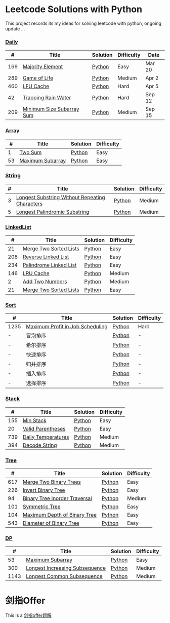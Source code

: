 # Leetcode Solutions with Python
This project records its my ideas for solving leetcode with python, ongoing update ...

### [Daily](Daily)
|  #  | Title | Solution | Difficulty | Date |
| --- | ----- | -------- |  ----- | ---- |
| 169 | [Majority Element](https://leetcode-cn.com/problems/majority-element/) | [Python](./Daily/169.%20majority_element.py) | Easy | Mar 20 |
| 289 | [Game of Life](https://leetcode-cn.com/problems/game-of-life/) | [Python](./Daily/289.%20game_of_live.py) | Medium | Apr 2 |
| 460 | [LFU Cache](https://leetcode-cn.com/problems/lfu-cache/) | [Python](./Daily/460.%20LFU_cache.py) | Hard | Apr 5 |
| 42 | [Trapping Rain Water](https://leetcode-cn.com/problems/trapping-rain-water/) | [Python](./Daily/42.%20trapping_rain_water.py) | Hard | Sep 12 |
| 209 | [Minimum Size Subarray Sum](https://leetcode-cn.com/problems/minimum-size-subarray-sum/) | [Python](./Daily/209.%20minimum_size_subarray%20_sum.py) | Medium | Sep 15 |

### [Array](Array)
|  #  | Title | Solution | Difficulty |
| --- | ----- | -------- |  ----- |
| 1 | [Two Sum](https://leetcode-cn.com/problems/two-sum/) | [Python](./Array/1.%20two_sum.py) | Easy |
| 53 | [Maximum Subarray](https://leetcode-cn.com/problems/maximum-subarray/) | [Python](./Array/53.%20maximum_subarray.py) | Easy |

### [String](String)
|  #  | Title | Solution | Difficulty |
| --- | ----- | -------- |  ----- |
| 3 | [Longest Substring Without Repeating Characters](https://leetcode-cn.com/problems/longest-substring-without-repeating-characters/) | [Python](./String/3.%20longest-substring-without-repeating-characters.py) | Medium |
| 5 | [Longest Palindromic Substring](https://leetcode-cn.com/problems/longest-palindromic-substring/) | [Python](./String/5.%20longest-palindromic-substring.py) | Medium |

### [LinkedList](LinkedList)
|  #  | Title | Solution | Difficulty |
| --- | ----- | -------- |  ----- |
| 21 | [Merge Two Sorted Lists](https://leetcode-cn.com/problems/merge-two-sorted-lists/) | [Python](./LinkedList/21.%20merge_two_sorted_lists.py) | Easy |
| 206 | [Reverse Linked List](https://leetcode-cn.com/problems/reverse-linked-list/) | [Python](./LinkedList/206.%20reverse_linked_list.py) | Easy |
| 234 | [Palindrome Linked List](https://leetcode-cn.com/problems/palindrome-linked-list/) | [Python](./LinkedList/234.%20palindrome_linked_list.py) | Easy |
| 146 | [LRU Cache](https://leetcode-cn.com/problems/lru-cache/) | [Python](./LinkedList/234.%20palindrome_linked_list.py) | Medium |
| 2 | [Add Two Numbers](https://leetcode-cn.com/problems/add-two-numbers/) | [Python](./LinkedList/2.%20add_two_numbers.py) | Medium |
| 21 | [Merge Two Sorted Lists](https://leetcode-cn.com/problems/merge-two-sorted-lists/) | [Python](./LinkedList/21.%20merge_two_sorted_lists.py) | Easy |

### [Sort](Sort)
|  #  | Title | Solution | Difficulty |
| --- | ----- | -------- |  ----- |
| 1235 | [Maximum Profit in Job Scheduling](https://leetcode-cn.com/problems/maximum-profit-in-job-scheduling/) | [Python](./Sort/1235.%20maximum_profit_in_job_scheduling.py) | Hard |
| - | 冒泡排序 | [Python](./Sort/冒泡排序.py) | - |
| - | 希尔排序 | [Python](./Sort/希尔排序.py) | - |
| - | 快速排序 | [Python](./Sort/快速排序.py) | - |
| - | 归并排序 | [Python](./Sort/归并排序.py) | - |
| - | 插入排序 | [Python](./Sort/插入排序.py) | - |
| - | 选择排序 | [Python](./Sort/选择排序.py) | - |

### [Stack](Stack)
|  #  | Title | Solution | Difficulty |
| --- | ----- | -------- |  ----- |
| 155 | [Min Stack](https://leetcode-cn.com/problems/min-stack/) | [Python](./Stack/155.%20min_stack.py) | Easy |
| 20 | [Valid Parentheses](https://leetcode-cn.com/problems/valid-parentheses/) | [Python](./Stack/20.%20vaild_bracket.py) | Easy |
| 739 | [Daily Temperatures](https://leetcode-cn.com/problems/daily-temperatures/) | [Python](./Stack/739.%20daily_temperatures.py) | Medium |
| 394 | [Decode String](https://leetcode-cn.com/problems/decode-string/) | [Python](./Stack/394.%20decode_string.py) | Medium |

### [Tree](Tree)
|  #  | Title | Solution | Difficulty |
| --- | ----- | -------- |  ----- |
| 617 | [Merge Two Binary Trees](https://leetcode-cn.com/problems/merge-two-binary-trees/) | [Python](./Tree/617.%20merge_two_binary_trees.py) | Easy |
| 226 | [Invert Binary Tree](https://leetcode-cn.com/problems/invert-binary-tree/) | [Python](./Tree/226.%20invert_binary_tree.py) | Easy |
| 94 | [Binary Tree Inorder Traversal](https://leetcode-cn.com/problems/binary-tree-inorder-traversal/) | [Python](./Tree/94.%20binary_tree_inorder_traversal.py) | Medium |
| 101 | [Symmetric Tree](https://leetcode-cn.com/problems/symmetric-tree/) | [Python](./Tree/101.%20symmetric_tree.py) | Easy |
| 104 | [Maximum Depth of Binary Tree](https://leetcode-cn.com/problems/maximum-depth-of-binary-tree/) | [Python](./Tree/104.%20maximum_depth_of_binary_tree.py) | Easy |
| 543 | [Diameter of Binary Tree](https://leetcode-cn.com/problems/diameter-of-binary-tree/) | [Python](./Tree/543.%20diameter_of_binary_tree.py) | Easy |

### [DP](DP)
|  #  | Title | Solution | Difficulty |
| --- | ----- | -------- |  ----- |
| 53 | [Maximum Subarray](https://leetcode-cn.com/problems/maximum-subarray/) | [Python](./DP/53.%20maximum_subarray.py) | Easy |
| 300 | [Longest Increasing Subsequence](https://leetcode-cn.com/problems/longest-increasing-subsequence/) | [Python](./300.%20longest_increasing_subsequence.py) | Medium |
| 1143 | [Longest Common Subsequence](https://leetcode-cn.com/problems/longest-common-subsequence/) | [Python](./1143.%20longest_common_subsequence.py) | Medium |


# 剑指Offer
This is a [剑指offer题解](./剑指offer/README.md)
